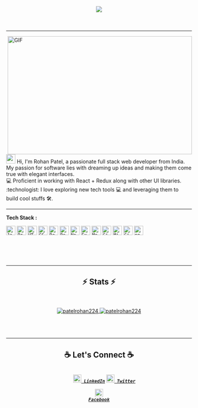 <h1 align="center">
  <a href="https://git.io/typing-svg">
    <img src="https://readme-typing-svg.herokuapp.com/?lines=Hello,+There!+👋;This+is+Uditanshu+Kumar....;Nice+to+meet+you!&center=true&size=20">
  </a>
</h1>

<br>
<hr>
<img align="right" alt="GIF" src="https://github.com/udit22022000/udit22022000/blob/master/code.gif?raw=true" width="500" height="320" />
  
<p align="left">
<img src="https://media.giphy.com/media/hvRJCLFzcasrR4ia7z/giphy.gif" width="25px"> Hi, I'm Rohan Patel, a passionate full stack web developer from India. My passion for software lies with dreaming up ideas and making them come true with elegant interfaces.<br>
💻 Proficient in working with React + Redux along with other UI libraries. <br>
:technologist: I love exploring new tech tools 💻 and leveraging them to build cool stuffs 🛠️.
</p>
<hr>

**Tech Stack :**

<p align="left">
<code><img title="Javascript" height="25" src="https://github.com/udit22022000/udit22022000/blob/master/images/javascript.svg"></code>
<code><img title="Problem Solving" height="25" src="https://github.com/udit22022000/udit22022000/blob/master/images/problemSolving.png"></code>
<code><img title="HTML5" height="25" src="https://github.com/udit22022000/udit22022000/blob/master/images/html5.svg"></code>
<code><img title="CSS" height="25" src="https://github.com/udit22022000/udit22022000/blob/master/images/css.svg"></code>
<code><img title="React" height="25" src="https://github.com/udit22022000/udit22022000/blob/master/images/react-original.svg"></code>
<code><img title="Redux" height="25" src="https://github.com/udit22022000/udit22022000/blob/master/images/redux.svg"></code>
<code><img title="Node" height="25" src="https://github.com/udit22022000/udit22022000/blob/master/images/node.svg"></code>
<code><img title="Express" height="25" src="https://github.com/udit22022000/udit22022000/blob/master/images/express.png"></code>
<code><img title="Mongo" height="25" src="https://github.com/udit22022000/udit22022000/blob/master/images/mongo.svg"></code>
<code><img title="Git" height="25" src="https://github.com/udit22022000/udit22022000/blob/master/images/git-original.svg"></code>
<code><img title="Microsoft Visual Studio" height="25" src="https://github.com/udit22022000/udit22022000/blob/master/images/visualstudio.png"></code>
<code><img title="GitHub" height="25" src="https://github.com/udit22022000/udit22022000/blob/master/images/github.svg"></code>
<code><img title="npm" height="25" src="https://github.com/udit22022000/udit22022000/blob/master/images/npm.svg"></code>
</p>
<br><br><br>
<hr>

<h2 align="center">⚡ Stats ⚡</h2>
<br>
<p align=center>
  <div align=center >
    <a href="https://github.com/denvercoder1/github-readme-streak-stats" title="Go to Source">
      <img align="center" src="https://github-readme-stats.vercel.app/api?username=patelrohan224&show_icons=true&locale=en" alt="patelrohan224" />
    </a>
    <a href="https://github.com/anuraghazra/github-readme-stats" title="Go to Source">
    <img align="center" src="https://github-readme-streak-stats.herokuapp.com/?user=patelrohan224&" alt="patelrohan224" />
    </a>
  </div>
  <br><br><br>

</p>

<hr>

<h2 align="center"> ☕ Let's Connect ☕ </h2>

<h5 align="center">
 <code>
    <a href="https://www.linkedin.com/in/rohan-patel-18a7091ab/" title="LinkedIn Profile"><img width="22" src="https://github.com/udit22022000/udit22022000/blob/master/images/linkedin.svg"> LinkedIn</a></code>
  <code><a href="https://twitter.com/rohanpatel224?t=ecNeeiKVsaimYC-qtZKcVA&s=09" title="Twitter Profile"><img width="22" src="https://github.com/udit22022000/udit22022000/blob/master/images/twitter.png"> Twitter</a></code>

  <code><a href="https://www.facebook.com/profile.php?id=100006801992128" title="Facebook Profile"><img width="22" src="https://github.com/udit22022000/udit22022000/blob/master/images/fb.png"> Facebook</a></code>

</h5>
